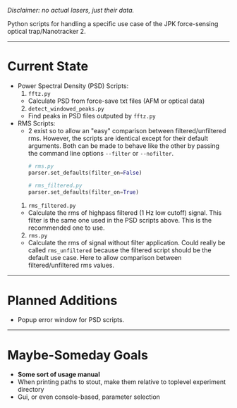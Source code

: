 _Disclaimer: no actual lasers, just their data._

Python scripts for handling a specific use case of the JPK force-sensing optical trap/Nanotracker 2.

----
# Current State
- Power Spectral Density (PSD) Scripts:
  1. `fftz.py`
    - Calculate PSD from force-save txt files (AFM or optical data)
  2. `detect_windowed_peaks.py`
    - Find peaks in PSD files outputed by `fftz.py`
- RMS Scripts:
  - 2 exist so to allow an "easy" comparison between filtered/unfiltered
	rms. However, the scripts are identical except for their default
	arguments. Both can be made to behave like the other by passing the
	command line options `--filter` or `--nofilter`.
	```python
	# rms.py
	parser.set_defaults(filter_on=False) 

	# rms_filtered.py 
	parser.set_defaults(filter_on=True) 
	```
  1. `rms_filtered.py`
	- Calculate the rms of highpass filtered (1 Hz low cutoff) signal. This
	  filter is the same one used in the PSD scripts above. This is the
	  recommended one to use.
  2. `rms.py`
    - Calculate the rms of signal without filter application. Could really
	  be called `rms_unfiltered` because the filtered script should be the
	  default use case. Here to allow comparison between
	  filtered/unfiltered rms values.

----
# Planned Additions
- Popup error window for PSD scripts.

----
# Maybe-Someday Goals
- **Some sort of usage manual**
- When printing paths to stout, make them relative to toplevel experiment directory
- Gui, or even console-based, parameter selection
